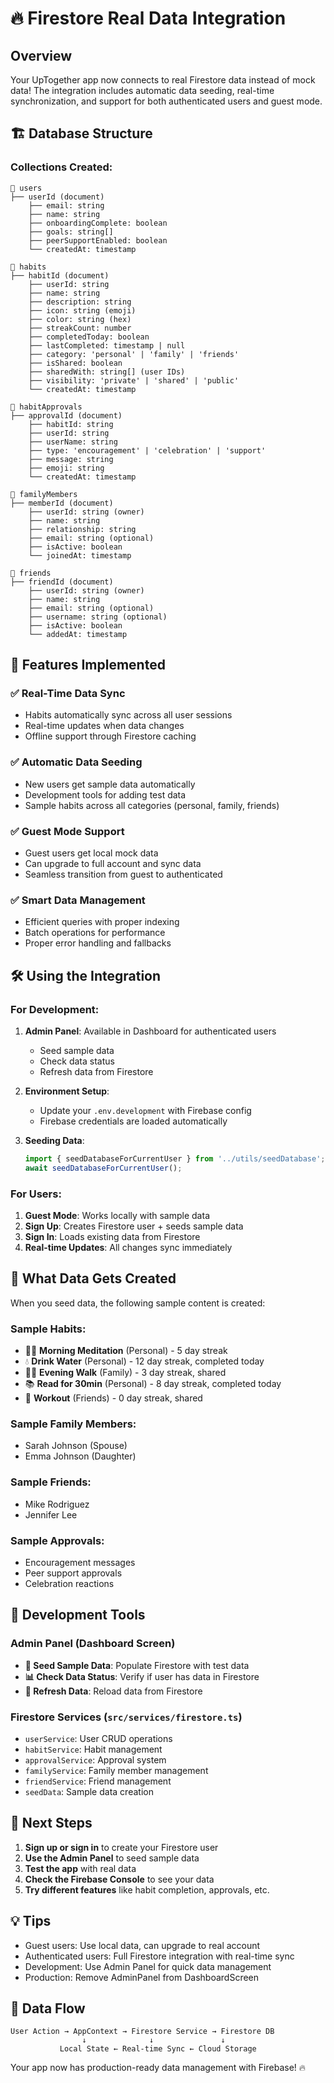 # 🔥 Firestore Real Data Integration

## Overview
Your UpTogether app now connects to real Firestore data instead of mock data! The integration includes automatic data seeding, real-time synchronization, and support for both authenticated users and guest mode.

## 🏗️ Database Structure

### Collections Created:
```
📁 users
├── userId (document)
    ├── email: string
    ├── name: string
    ├── onboardingComplete: boolean
    ├── goals: string[]
    ├── peerSupportEnabled: boolean
    └── createdAt: timestamp

📁 habits
├── habitId (document)
    ├── userId: string
    ├── name: string
    ├── description: string
    ├── icon: string (emoji)
    ├── color: string (hex)
    ├── streakCount: number
    ├── completedToday: boolean
    ├── lastCompleted: timestamp | null
    ├── category: 'personal' | 'family' | 'friends'
    ├── isShared: boolean
    ├── sharedWith: string[] (user IDs)
    ├── visibility: 'private' | 'shared' | 'public'
    └── createdAt: timestamp

📁 habitApprovals
├── approvalId (document)
    ├── habitId: string
    ├── userId: string
    ├── userName: string
    ├── type: 'encouragement' | 'celebration' | 'support'
    ├── message: string
    ├── emoji: string
    └── createdAt: timestamp

📁 familyMembers
├── memberId (document)
    ├── userId: string (owner)
    ├── name: string
    ├── relationship: string
    ├── email: string (optional)
    ├── isActive: boolean
    └── joinedAt: timestamp

📁 friends
├── friendId (document)
    ├── userId: string (owner)
    ├── name: string
    ├── email: string (optional)
    ├── username: string (optional)
    ├── isActive: boolean
    └── addedAt: timestamp
```

## 🎯 Features Implemented

### ✅ Real-Time Data Sync
- Habits automatically sync across all user sessions
- Real-time updates when data changes
- Offline support through Firestore caching

### ✅ Automatic Data Seeding
- New users get sample data automatically
- Development tools for adding test data
- Sample habits across all categories (personal, family, friends)

### ✅ Guest Mode Support
- Guest users get local mock data
- Can upgrade to full account and sync data
- Seamless transition from guest to authenticated

### ✅ Smart Data Management
- Efficient queries with proper indexing
- Batch operations for performance
- Proper error handling and fallbacks

## 🛠️ Using the Integration

### For Development:
1. **Admin Panel**: Available in Dashboard for authenticated users
   - Seed sample data
   - Check data status  
   - Refresh data from Firestore

2. **Environment Setup**: 
   - Update your `.env.development` with Firebase config
   - Firebase credentials are loaded automatically

3. **Seeding Data**:
   ```typescript
   import { seedDatabaseForCurrentUser } from '../utils/seedDatabase';
   await seedDatabaseForCurrentUser();
   ```

### For Users:
1. **Guest Mode**: Works locally with sample data
2. **Sign Up**: Creates Firestore user + seeds sample data
3. **Sign In**: Loads existing data from Firestore
4. **Real-time Updates**: All changes sync immediately

## 📱 What Data Gets Created

When you seed data, the following sample content is created:

### Sample Habits:
- 🧘‍♀️ **Morning Meditation** (Personal) - 5 day streak
- 💧 **Drink Water** (Personal) - 12 day streak, completed today
- 🚶‍♂️ **Evening Walk** (Family) - 3 day streak, shared
- 📚 **Read for 30min** (Personal) - 8 day streak, completed today  
- 💪 **Workout** (Friends) - 0 day streak, shared

### Sample Family Members:
- Sarah Johnson (Spouse)
- Emma Johnson (Daughter)

### Sample Friends:
- Mike Rodriguez
- Jennifer Lee

### Sample Approvals:
- Encouragement messages
- Peer support approvals
- Celebration reactions

## 🔧 Development Tools

### Admin Panel (Dashboard Screen)
- **🌱 Seed Sample Data**: Populate Firestore with test data
- **📊 Check Data Status**: Verify if user has data in Firestore
- **🔄 Refresh Data**: Reload data from Firestore

### Firestore Services (`src/services/firestore.ts`)
- `userService`: User CRUD operations
- `habitService`: Habit management
- `approvalService`: Approval system
- `familyService`: Family member management
- `friendService`: Friend management
- `seedData`: Sample data creation

## 🚀 Next Steps

1. **Sign up or sign in** to create your Firestore user
2. **Use the Admin Panel** to seed sample data
3. **Test the app** with real data
4. **Check the Firebase Console** to see your data
5. **Try different features** like habit completion, approvals, etc.

## 💡 Tips

- Guest users: Use local data, can upgrade to real account
- Authenticated users: Full Firestore integration with real-time sync
- Development: Use Admin Panel for quick data management
- Production: Remove AdminPanel from DashboardScreen

## 🎯 Data Flow

```
User Action → AppContext → Firestore Service → Firestore DB
                ↓              ↓               ↓
           Local State ← Real-time Sync ← Cloud Storage
```

Your app now has production-ready data management with Firebase! 🔥 